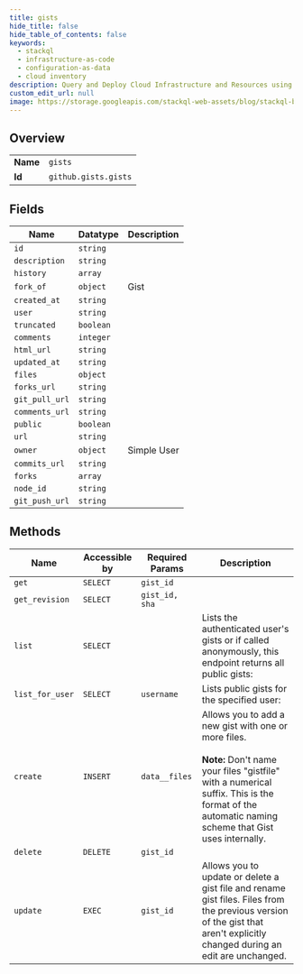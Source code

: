 ```yaml
---
title: gists
hide_title: false
hide_table_of_contents: false
keywords:
  - stackql
  - infrastructure-as-code
  - configuration-as-data
  - cloud inventory
description: Query and Deploy Cloud Infrastructure and Resources using SQL
custom_edit_url: null
image: https://storage.googleapis.com/stackql-web-assets/blog/stackql-blog-post-featured-image.png
---
```

  
    

## Overview
<table><tbody>
<tr><td><b>Name</b></td><td><code>gists</code></td></tr>
<tr><td><b>Id</b></td><td><code>github.gists.gists</code></td></tr>
</tbody></table>

## Fields
| Name | Datatype | Description |
| ---- | -------- | ----------- |
| `id` | `string` |  |
| `description` | `string` |  |
| `history` | `array` |  |
| `fork_of` | `object` | Gist |
| `created_at` | `string` |  |
| `user` | `string` |  |
| `truncated` | `boolean` |  |
| `comments` | `integer` |  |
| `html_url` | `string` |  |
| `updated_at` | `string` |  |
| `files` | `object` |  |
| `forks_url` | `string` |  |
| `git_pull_url` | `string` |  |
| `comments_url` | `string` |  |
| `public` | `boolean` |  |
| `url` | `string` |  |
| `owner` | `object` | Simple User |
| `commits_url` | `string` |  |
| `forks` | `array` |  |
| `node_id` | `string` |  |
| `git_push_url` | `string` |  |
## Methods
| Name | Accessible by | Required Params | Description |
| ---- | ------------- | --------------- | ----------- |
| `get` | `SELECT` | `gist_id` |  |
| `get_revision` | `SELECT` | `gist_id, sha` |  |
| `list` | `SELECT` |  | Lists the authenticated user's gists or if called anonymously, this endpoint returns all public gists: |
| `list_for_user` | `SELECT` | `username` | Lists public gists for the specified user: |
| `create` | `INSERT` | `data__files` | Allows you to add a new gist with one or more files.<br /><br />**Note:** Don't name your files "gistfile" with a numerical suffix. This is the format of the automatic naming scheme that Gist uses internally. |
| `delete` | `DELETE` | `gist_id` |  |
| `update` | `EXEC` | `gist_id` | Allows you to update or delete a gist file and rename gist files. Files from the previous version of the gist that aren't explicitly changed during an edit are unchanged. |
